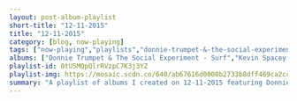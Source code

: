 ```yaml
---
layout: post-album-playlist
short-title: "12-11-2015"
title: "12-11-2015"
category: [blog, now-playing]
tags: ["now-playing","playlists","donnie-trumpet-&-the-social-experiment","kevin-spacey","sonny-clark","bud-powell","thelonious-monk","robinerd","roy-orbison","jimmy-reed","the-arcs","various-artists"]
albums: ["Donnie Trumpet & The Social Experiment - Surf","Kevin Spacey - Beyond The Sea O.S.T.","Sonny Clark - Sonny Clark Trio","Bud Powell - Bud Powell '57","Thelonious Monk - Criss-Cross (Expanded Edition)","Robinerd - Chip Ahoy!","Roy Orbison - The Essential Roy Orbison","Jimmy Reed - The Essential Jimmy Reed","The Arcs - The Arcs vs. The Inventors, Vol. I","Various Artists - The Brian Woodbury Songbook"]
playlist-id: 0tU5MQpQlrRVzpC7K3j3YZ
playlist-img: https://mosaic.scdn.co/640/ab67616d0000b2733b8dff469ca2cc68c91a233bab67616d0000b273420a2b74157927b6f732638dab67616d0000b27342bf3f893586a144871b35a8ab67616d0000b2736f5acfdeed1fdbd077c736c5
summary: "A playlist of albums I created on 12-11-2015 featuring Donnie Trumpet & The Social Experiment, Kevin Spacey, Sonny Clark, Bud Powell, Thelonious Monk, Robinerd, Roy Orbison, Jimmy Reed, The Arcs, and Various Artists"
---
```

